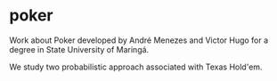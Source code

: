 # poker
Work about Poker developed by André Menezes and Victor Hugo for a degree in State University of Maringá. 

We study two probabilistic approach associated with Texas Hold'em.
